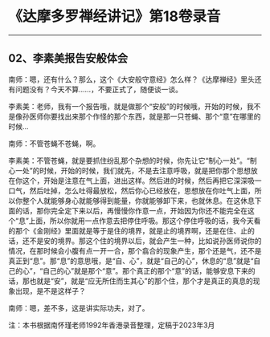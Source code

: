 # 《达摩多罗禅经讲记》第18卷录音

------

## 02、李素美报告安般体会

南师：嗯，还有什么？那么，这个《大安般守意经》怎么样？《达摩禅经》里头还有问题没有？今天不算……，不要正式了，随便谈一谈。

李素美：老师，我有一个报告哦，就是做那个“安般”的时候哦，开始的时候，我不是像孙医师你要找出来那个作怪的那个东西，就是那一只苍蝇、那个“意”在哪里的时候…

南师：不管苍蝇不苍蝇，啊。

李素美：不管苍蝇，就是要抓住纷乱那个杂想的时候，你先让它“制心一处”。“制心一处”的时候，开始的时候，我们就先，不是去注意呼吸，就是把你那个思想放在你这个，开始是注意在气上面，进出这样。然后进的时候，然后再把它深深吸一口气，然后吐掉，怎么吐得最放松，然后你心已经放在，思想放在你吐气上面，所以你整个人就能够身心就能够得到能量，你就能够卸下来，也就休息。在这休息下面的话，那你完全定下来以后，再慢慢你作意一点，开始因为你还不能完全在这个“息”上面，所以你就用一点作意去把停住呼吸。那这个停住呼吸的话，我今天看的那个《金刚经》里面就是等于是住的境界，就是止的境界啊，还是在住、止的话，还不是安的境界。那这个住的境界以后，就会产生一种，比如说孙医师说你的情况，在那时候会小腹有点一开一合，那个翕合的现象产生，那个还是气，还不是真正到“息”。那“息”的意思哦，是“自、心”，就是“自己的心”，休息的“息”就是“自己的心”，“自己的心”就是那个“意”。那个真正的那个“意”的话，能够安息下来的话，那也就是“安”，就是“应无所住而生其心”的那个住，那个才是真正的真息的现象出现，是不是这样子？

南师：嗯，差不多，这是讲实际功夫，对了。

注：本书根据南怀瑾老师1992年香港录音整理，定稿于2023年3月

